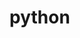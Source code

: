 # python
<!-- DONE WITH : -->
<!-- data type -->
<!-- oprators -->
<!-- casting -->
<!-- if else  -->
<!-- loops -->
<!-- functions -->
